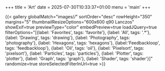 +++
title = 'Art'
date = 2025-07-30T10:33:37+01:00
menu = 'main'
+++

{{< gallery globalMatch="images/*/*" sortOrder="desc" rowHeight="350" margins="5" thumbnailResizeOptions="600x600 q90 Lanczos" showExif=true previewType="color" embedPreview=true loadJQuery=true filterOptions="[{label: 'Favorites', tags: 'favorite'}, {label: 'All', tags: '.*'}, {label: 'Drawing', tags: 'drawing'}, {label: 'Photography', tags: 'photography'}, {label: 'Hexagons', tags: 'hexagons'}, {label:'Feedbackloop', tags: 'feedbackloop'}, {label: 'Oil', tags: 'oil'}, {label: 'Pixelsort', tags: 'pixelsort'}, {label: 'Particles', tags: 'particles'}, {label: 'Plotter', tags: 'plotter'}, {label: 'Graph', tags: 'graph'}, {label: 'Shader', tags: 'shader'}]" randomize=true storeSelectedFilterInUrl=true >}}


